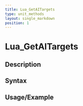 ```yaml
---
title: Lua_GetAITargets
type: unit_methods
layout: single_markdown
position: 1
---
```


# Lua_GetAITargets

## Description

## Syntax

## Usage/Example


